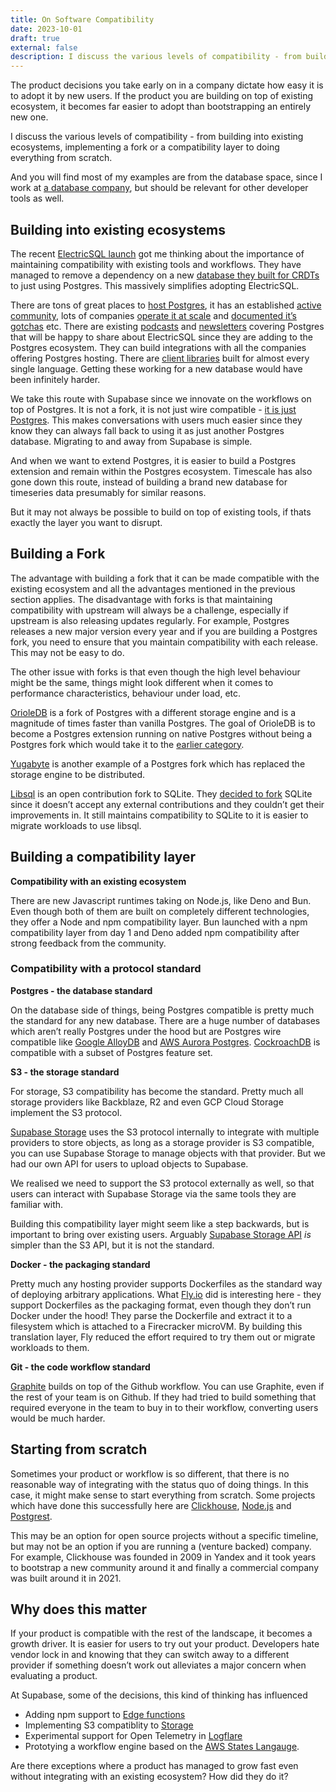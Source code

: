 ```yaml
---
title: On Software Compatibility
date: 2023-10-01
draft: true
external: false
description: I discuss the various levels of compatibility - from building into existing ecosystems, implementing a fork or a compatibility layer to doing everything from scratch.
---
```


The product decisions you take early on in a company dictate how easy it is to adopt it by new users. If the product you are building on top of existing ecosystem, it becomes far easier to adopt than bootstrapping an entirely new one.

I discuss the various levels of compatibility - from building into existing ecosystems, implementing a fork or a compatibility layer to doing everything from scratch.

And you will find most of my examples are from the database space, since I work at [a database company](https://supabase.com), but should be relevant for other developer tools as well.

## Building into existing ecosystems

The recent [ElectricSQL launch](https://electric-sql.com/blog/2023/09/20/introducing-electricsql-v0.6) got me thinking about the importance of maintaining compatibility with existing tools and workflows. They have managed to remove a dependency on a new [database they built for CRDTs](https://github.com/electric-sql/vaxine) to just using Postgres. This massively simplifies adopting ElectricSQL.

There are tons of great places to [host Postgres](https://database.new/), it has an established [active community](https://www.postgresql.org/community/), lots of companies [operate it at scale](https://www.notion.so/blog/sharding-postgres-at-notion) and [documented it’s gotchas](https://ottertune.com/blog/the-part-of-postgresql-we-hate-the-most) etc. There are existing [podcasts](https://postgres.fm/) and [newsletters](https://postgresweekly.com/) covering Postgres that will be happy to share about ElectricSQL since they are adding to the Postgres ecosystem. They can build integrations with all the companies offering Postgres hosting. There are [client libraries](https://wiki.postgresql.org/wiki/Client_Libraries) built for almost every single language. Getting these working for a new database would have been infinitely harder.

We take this route with Supabase since we innovate on the workflows on top of Postgres. It is not a fork, it is not just wire compatible - [it is just Postgres](https://www.google.com/search?q=%22just+postgres%22+supabase). This makes conversations with users much easier since they know they can always fall back to using it as just another Postgres database. Migrating to and away from Supabase is simple.

And when we want to extend Postgres, it is easier to build a Postgres extension and remain within the Postgres ecosystem. Timescale has also gone down this route, instead of building a brand new database for timeseries data presumably for similar reasons.

But it may not always be possible to build on top of existing tools, if thats exactly the layer you want to disrupt.

## Building a Fork

The advantage with building a fork that it can be made compatible with the existing ecosystem and all the advantages mentioned in the previous section applies. The disadvantage with forks is that maintaining compatibility with upstream will always be a challenge, especially if upstream is also releasing updates regularly. For example, Postgres releases a new major version every year and if you are building a Postgres fork, you need to ensure that you maintain compatibility with each release. This may not be easy to do.

The other issue with forks is that even though the high level behaviour might be the same, things might look different when it comes to performance characteristics, behaviour under load, etc.

[OrioleDB](https://github.com/orioledb/orioledb) is a fork of Postgres with a different storage engine and is a magnitude of times faster than vanilla Postgres. The goal of OrioleDB is to become a Postgres extension running on native Postgres without being a Postgres fork which would take it to the [earlier category](#Building-into-existing-ecosystems).

[Yugabyte](https://www.yugabyte.com/) is another example of a Postgres fork which has replaced the storage engine to be distributed.

[Libsql](https://github.com/tursodatabase/libsql) is an open contribution fork to SQLite. They [decided to fork](https://github.com/tursodatabase/libsql#why-a-fork) SQLite since it doesn’t accept any external contributions and they couldn’t get their improvements in. It still maintains compatibility to SQLite to it is easier to migrate workloads to use libsql.

## Building a compatibility layer

**Compatibility with an existing ecosystem**

There are new Javascript runtimes taking on Node.js, like Deno and Bun. Even though both of them are built on completely different technologies, they offer a Node and npm compatibility layer. Bun launched with a npm compatibility layer from day 1 and Deno added npm compatibility after strong feedback from the community.

### Compatibility with a protocol standard

**Postgres - the database standard**

On the database side of things, being Postgres compatible is pretty much the standard for any new database. There are a huge number of databases which aren’t really Postgres under the hood but are Postgres wire compatible like [Google AlloyDB](https://cloud.google.com/alloydb) and [AWS Aurora Postgres](https://aws.amazon.com/rds/aurora/features/). [CockroachDB](https://www.cockroachlabs.com/) is compatible with a subset of Postgres feature set.

**S3 - the storage standard**

For storage, S3 compatibility has become the standard. Pretty much all storage providers like Backblaze, R2 and even GCP Cloud Storage implement the S3 protocol.

[Supabase Storage](https://supabase.com/storage) uses the S3 protocol internally to integrate with multiple providers to store objects, as long as a storage provider is S3 compatible, you can use Supabase Storage to manage objects with that provider. But we had our own API for users to upload objects to Supabase.

We realised we need to support the S3 protocol externally as well, so that users can interact with Supabase Storage via the same tools they are familiar with.

Building this compatibility layer might seem like a step backwards, but is important to bring over existing users. Arguably [Supabase Storage API](https://supabase.com/docs/guides/storage/uploads#standard-upload) _is_ simpler than the S3 API, but it is not the standard.

**Docker - the packaging standard**

Pretty much any hosting provider supports Dockerfiles as the standard way of deploying arbitrary applications. What [Fly.io](https://fly.io) did is interesting here - they support Dockerfiles as the packaging format, even though they don’t run Docker under the hood! They parse the Dockerfile and extract it to a filesystem which is attached to a Firecracker microVM. By building this translation layer, Fly reduced the effort required to try them out or migrate workloads to them.

**Git - the code workflow standard**

[Graphite](https://graphite.dev/) builds on top of the Github workflow. You can use Graphite, even if the rest of your team is on Github. If they had tried to build something that required everyone in the team to buy in to their workflow, converting users would be much harder.

## Starting from scratch

Sometimes your product or workflow is so different, that there is no reasonable way of integrating with the status quo of doing things. In this case, it might make sense to start everything from scratch. Some projects which have done this successfully here are [Clickhouse](https://clickhouse.com/), [Node.js](https://nodejs.org/en) and [Postgrest](https://postgrest.org/en/stable/).

This may be an option for open source projects without a specific timeline, but may not be an option if you are running a (venture backed) company. For example, Clickhouse was founded in 2009 in Yandex and it took years to bootstrap a new community around it and finally a commercial company was built around it in 2021.

## Why does this matter

If your product is compatible with the rest of the landscape, it becomes a growth driver. It is easier for users to try out your product. Developers hate vendor lock in and knowing that they can switch away to a different provider if something doesn’t work out alleviates a major concern when evaluating a product.

At Supabase, some of the decisions, this kind of thinking has influenced

- Adding npm support to [Edge functions](https://supabase.com/edge-functions)
- Implementing S3 compatiblity to [Storage](https://supabase.com/storage)
- Experimental support for Open Telemetry in [Logflare](https://logflare.app/)
- Prototying a workflow engine based on the [AWS States Langauge](https://states-language.net/).

Are there exceptions where a product has managed to grow fast even without integrating with an existing ecosystem? How did they do it?
